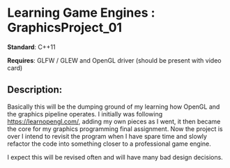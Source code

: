 # Learning Game Engines : GraphicsProject_01

**Standard**: C++11

**Requires**: GLFW / GLEW and OpenGL driver (should be present with video card)

## Description:

Basically this will be the dumping ground of my learning how OpenGL and the graphics pipeline operates.
I initially was following https://learnopengl.com/, adding my own pieces as I went, it then became the core for my graphics programming final assignment. Now the project is over I intend to revisit the program when I have spare time and slowly refactor the code into something closer to a professional game engine. 

I expect this will be revised often and will have many bad design decisions.
